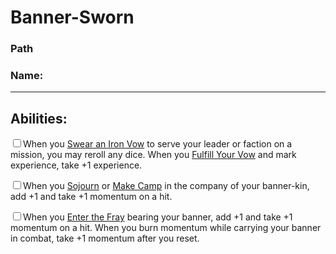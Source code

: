 # Banner-Sworn
### Path
### Name:<hr>


## Abilities:
<input type="checkbox" />When you [Swear an Iron Vow](ironsworn/moves/quest/swear_an_iron_vow) to serve your leader or faction on a mission, you may reroll any dice. When you [Fulfill Your Vow](ironsworn/moves/quest/fulfill_your_vow) and mark experience, take +1 experience.

<input type="checkbox" />When you [Sojourn](ironsworn/moves/relationship/sojourn) or [Make Camp](ironsworn/moves/adventure/make_camp) in the company of your banner-kin, add +1 and take +1 momentum on a hit.

<input type="checkbox" />When you [Enter the Fray](ironsworn/moves/combat/enter_the_fray) bearing your banner, add +1 and take +1 momentum on a hit. When you burn momentum while carrying your banner in combat, take +1 momentum after you reset.

